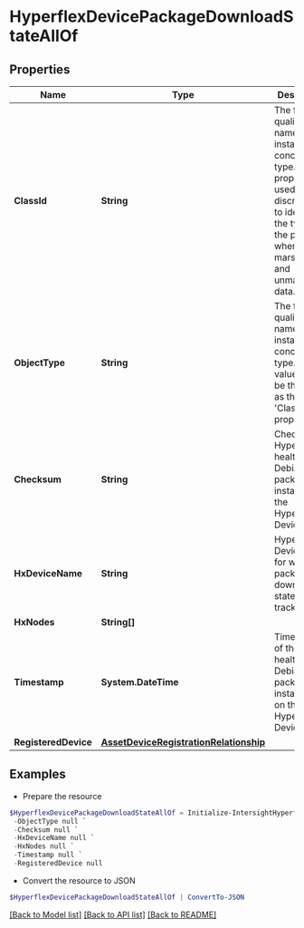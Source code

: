 # HyperflexDevicePackageDownloadStateAllOf
## Properties

Name | Type | Description | Notes
------------ | ------------- | ------------- | -------------
**ClassId** | **String** | The fully-qualified name of the instantiated, concrete type. This property is used as a discriminator to identify the type of the payload when marshaling and unmarshaling data. | [default to "hyperflex.DevicePackageDownloadState"]
**ObjectType** | **String** | The fully-qualified name of the instantiated, concrete type. The value should be the same as the &#39;ClassId&#39; property. | [default to "hyperflex.DevicePackageDownloadState"]
**Checksum** | **String** | Checksum of HyperFlex health check Debian package installed on the HyperFlex Device. | [optional] 
**HxDeviceName** | **String** | HyperFlex Device Name for which the package download state is tracked. | [optional] [readonly] 
**HxNodes** | **String[]** |  | [optional] 
**Timestamp** | **System.DateTime** | Timestamp of the last health check Debian package installation on the HyperFlex Device. | [optional] 
**RegisteredDevice** | [**AssetDeviceRegistrationRelationship**](AssetDeviceRegistrationRelationship.md) |  | [optional] 

## Examples

- Prepare the resource
```powershell
$HyperflexDevicePackageDownloadStateAllOf = Initialize-IntersightHyperflexDevicePackageDownloadStateAllOf  -ClassId null `
 -ObjectType null `
 -Checksum null `
 -HxDeviceName null `
 -HxNodes null `
 -Timestamp null `
 -RegisteredDevice null
```

- Convert the resource to JSON
```powershell
$HyperflexDevicePackageDownloadStateAllOf | ConvertTo-JSON
```

[[Back to Model list]](../README.md#documentation-for-models) [[Back to API list]](../README.md#documentation-for-api-endpoints) [[Back to README]](../README.md)

